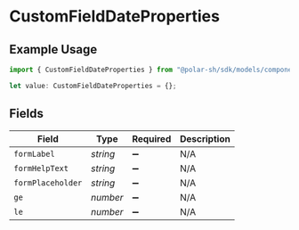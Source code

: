 # CustomFieldDateProperties

## Example Usage

```typescript
import { CustomFieldDateProperties } from "@polar-sh/sdk/models/components/customfielddateproperties.js";

let value: CustomFieldDateProperties = {};
```

## Fields

| Field              | Type               | Required           | Description        |
| ------------------ | ------------------ | ------------------ | ------------------ |
| `formLabel`        | *string*           | :heavy_minus_sign: | N/A                |
| `formHelpText`     | *string*           | :heavy_minus_sign: | N/A                |
| `formPlaceholder`  | *string*           | :heavy_minus_sign: | N/A                |
| `ge`               | *number*           | :heavy_minus_sign: | N/A                |
| `le`               | *number*           | :heavy_minus_sign: | N/A                |